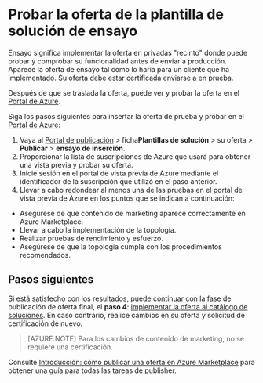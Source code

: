 <properties
   pageTitle="Probar la oferta de la plantilla de solución de Marketplace | Microsoft Azure"
   description="Comprender cómo probar la oferta de la plantilla de solución de Azure Marketplace."
   services="marketplace-publishing"
   documentationCenter=""
   authors="HannibalSII"
   manager="hascipio"
   editor=""/>

<tags
   ms.service="marketplace"
   ms.devlang="na"
   ms.topic="article"
   ms.tgt_pltfrm="na"
   ms.workload="na"
   ms.date="12/04/2015"
   ms.author="hascipio; v-divte" />

# <a name="test-your-solution-template-offer-in-staging"></a>Probar la oferta de la plantilla de solución de ensayo
Ensayo significa implementar la oferta en privadas "recinto" donde puede probar y comprobar su funcionalidad antes de enviar a producción. Aparece la oferta de ensayo tal como lo haría para un cliente que ha implementado. Su oferta debe estar certificada enviarse a en prueba.

Después de que se traslada la oferta, puede ver y probar la oferta en el [Portal de Azure](https://portal.azure.com/).

Siga los pasos siguientes para insertar la oferta de prueba y probar en el [Portal de Azure](https://portal.azure.com/):

1.  Vaya al [Portal de publicación](https://publish.windowsazure.com) > ficha**Plantillas de solución** > su oferta > **Publicar** > **ensayo de inserción**.
2.  Proporcionar la lista de suscripciones de Azure que usará para obtener una vista previa y probar su oferta.
3.  Inicie sesión en el portal de vista previa de Azure mediante el identificador de la suscripción que utilizó en el paso anterior.
4.  Llevar a cabo redondear al menos una de las pruebas en el portal de vista previa de Azure en los puntos que se indican a continuación:
  - Asegúrese de que contenido de marketing aparece correctamente en Azure Marketplace.
  - Llevar a cabo la implementación de la topología.
  - Realizar pruebas de rendimiento y esfuerzo.
  - Asegúrese de que la topología cumple con los procedimientos recomendados.

## <a name="next-steps"></a>Pasos siguientes
Si está satisfecho con los resultados, puede continuar con la fase de publicación de oferta final, el **paso 4**: [implementar la oferta al catálogo de soluciones](marketplace-publishing-push-to-production.md). En caso contrario, realice cambios en su oferta y solicitud de certificación de nuevo.

> [AZURE.NOTE] Para los cambios de contenido de marketing, no se requiere una certificación.

Consulte [Introducción: cómo publicar una oferta en Azure Marketplace](marketplace-publishing-getting-started.md) para obtener una guía para todas las tareas de publisher.
